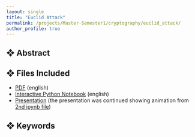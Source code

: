 ```yaml
---
layout: single
title: "Euclid Attack"
permalink: /projects/Master-Semester1/cryptography/euclid_attack/
author_profile: true
---
```


## ❖ Abstract



## ❖ Files Included

- [PDF](solving_chaotic.pdf) (english)
- [Interactive Python Notebook](https://github.com/florias-papadopoulos/florias-papadopoulos.github.io/blob/master/_pages/projects/Master-Semester1/numerical_methods_for_ODE_and_PDE/solving_chaotic.ipynb) (english)
- [Presentation](chaotic_presentation.pptx) (the presentation was continued showing animation from [2nd ipynb file](https://github.com/florias-papadopoulos/florias-papadopoulos.github.io/blob/master/_pages/projects/Master-Semester1/numerical_methods_for_ODE_and_PDE/chaotic_presentation.ipynb))

## ❖ Keywords


